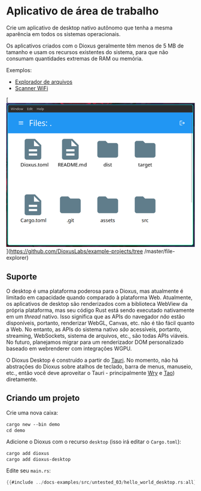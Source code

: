 # Aplicativo de área de trabalho

Crie um aplicativo de desktop nativo autônomo que tenha a mesma aparência em todos os sistemas operacionais.

Os aplicativos criados com o Dioxus geralmente têm menos de 5 MB de tamanho e usam os recursos existentes do sistema, para que não consumam quantidades extremas de RAM ou memória.

Exemplos:

- [Explorador de arquivos](https://github.com/DioxusLabs/example-projects/blob/master/file-explorer)
- [Scanner WiFi](https://github.com/DioxusLabs/example-projects/blob/master/wifi-scanner)

[![Exemplo do Explorador de Arquivos](https://github.com/DioxusLabs/example-projects/raw/master/file-explorer/assets/image.png)](https://github.com/DioxusLabs/example-projects/tree /master/file-explorer)

## Suporte

O desktop é uma plataforma poderosa para o Dioxus, mas atualmente é limitado em capacidade quando comparado à plataforma Web. Atualmente, os aplicativos de desktop são renderizados com a biblioteca WebView da própria plataforma, mas seu código Rust está sendo executado nativamente em um _thread_ nativo. Isso significa que as APIs do navegador _não_ estão disponíveis, portanto, renderizar WebGL, Canvas, etc. não é tão fácil quanto a Web. No entanto, as APIs do sistema nativo _são_ acessíveis, portanto, streaming, WebSockets, sistema de arquivos, etc., são todas APIs viáveis. No futuro, planejamos migrar para um renderizador DOM personalizado baseado em webrenderer com integrações WGPU.

O Dioxus Desktop é construído a partir do [Tauri](https://tauri.app/). No momento, não há abstrações do Dioxus sobre atalhos de teclado, barra de menus, manuseio, etc., então você deve aproveitar o Tauri - principalmente [Wry](http://github.com/tauri-apps/wry/) e [ Tao](http://github.com/tauri-apps/tao)) diretamente.

## Criando um projeto

Crie uma nova caixa:

```shell
cargo new --bin demo
cd demo
```

Adicione o Dioxus com o recurso `desktop` (isso irá editar o `Cargo.toml`):

```shell
cargo add dioxus
cargo add dioxus-desktop
```

Edite seu `main.rs`:

```rust
{{#include ../docs-examples/src/untested_03/hello_world_desktop.rs:all}}
```

